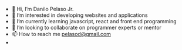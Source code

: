 - 👋 Hi, I’m Danilo Pelaso Jr.
- 👀 I’m interested in developing websites and applications
- 🌱 I’m currently learning javascript, react and front end programming
- 💞️ I’m looking to collaborate on programmer experts or mentor
- 📫 How to reach me pelasod@gmail.com
- 

<!---
daaanils/daaanils is a ✨ special ✨ repository because its `README.md` (this file) appears on your GitHub profile.
You can click the Preview link to take a look at your changes.
--->
